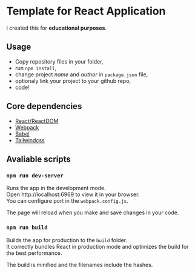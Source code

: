 # Template for React Application

I created this for **educational purposes**.

## Usage

- Copy repository files in your folder,
- run `npm install`,
- change project _name_ and _author_ in `package.json` file,
- optionaly link your project to your github repo,
- code!

## Core dependencies

- [React/ReactDOM](https://reactjs.org/)
- [Webpack](https://webpack.js.org/)
- [Babel](https://babeljs.io/)
- [Tailwindcss](https://tailwindcss.com/)

## Avaliable scripts

### `npm run dev-server`

Runs the app in the development mode.  
Open http://localhost:6969 to view it in your browser.  
You can configure port in the `webpack.config.js`.

The page will reload when you make and save changes in your code.

### `npm run build`

Builds the app for production to the `build` folder.  
It correctly bundles React in production mode and optimizes the build for the best performance.

The build is minified and the filenames include the hashes.
